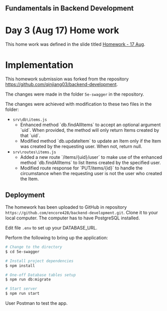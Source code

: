 ## Fundamentals in Backend Development

# Day 3 (Aug 17) Home work

This home work was defined in the slide titled [Homework - 17 Aug](./Homework3.md).

# Implementation

This homework submission was forked from the repository https://github.com/qinjiang03/backend-development.

The changes were made in the folder `5e-swagger` in the repository.

The changes were achieved with modification to these two files in the folder:

- `srv\db\items.js`
    <ul>
        <li>Enhanced method `db.findAllItems` to accept an optional argument `uid`.  When provided, 
            the method will only return Items created by that `uid`.</li>
        <li>Modified method `db.updateItem` to update an Item only if the Item was created by the 
            requesting user.  When not, return null.</li>
    </ul>
- `srv\routes\items.js`
    <ul>
        <li>Added a new route `/items/{uid}/user` to make use of the enhanced method `db.findAllItems` 
            to list Items created by the specified user.</li>
        <li>Modified route response for `PUT/items/{id}` to handle the circumstance when the requesting user
            is not the user who created the Item.</li>
    </ul>

## Deployment

The homework has been uploaded to GitHub in repository `https://github.com/encore428/backend-development.git`.
Clone it to your local computer.  The computer has to have PostgreSQL installed.

Edit file `.env` to set up your DATABASE_URL.

Perform the following to bring up the application:
```bash
# Change to the directory
$ cd 5e-swagger

# Install project dependencies
$ npm install

# One-off Database tables setup
$ npm run db:migrate

# Start server
$ npm run start
```

User Postman to test the app.
